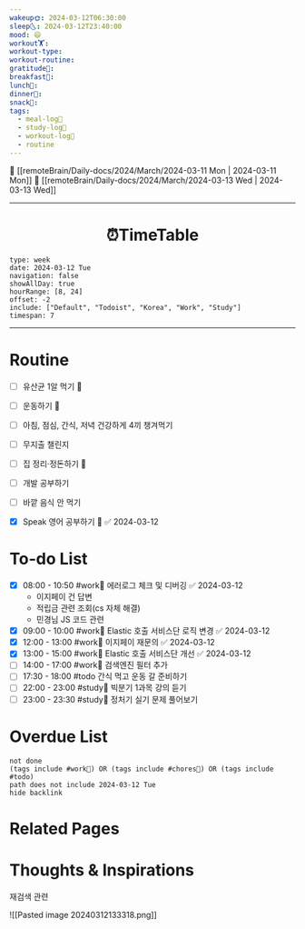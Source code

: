 ```yaml
---
wakeup🌞: 2024-03-12T06:30:00
sleep🌜: 2024-03-12T23:40:00
mood: 😄
workout🏋️: 
workout-type: 
workout-routine: 
gratitude🙏: 
breakfast🍳: 
lunch🍚: 
dinner🥗: 
snack🍬: 
tags:
  - meal-log📝
  - study-log📓
  - workout-log💪
  - routine
---
```


🔺 [[remoteBrain/Daily-docs/2024/March/2024-03-11 Mon | 2024-03-11 Mon]]
🔻 [[remoteBrain/Daily-docs/2024/March/2024-03-13 Wed | 2024-03-13 Wed]]
___
<h1> <center>⏰TimeTable </center> </h1>

```gEvent
type: week
date: 2024-03-12 Tue
navigation: false
showAllDay: true
hourRange: [8, 24]
offset: -2
include: ["Default", "Todoist", "Korea", "Work", "Study"]
timespan: 7
```

--- 


# Routine 

- [ ] 유산균 1알 먹기 🔼 
- [ ] 운동하기 🔼
- [ ] 아침, 점심, 간식, 저녁 건강하게 4끼 챙겨먹기
- [ ] 무지출 챌린지 
- [ ] 집 정리·정돈하기 🔼
- [ ] 개발 공부하기
- [ ] 바깥 음식 안 먹기 
- [x] Speak 영어 공부하기 🔼 ✅ 2024-03-12


# To-do List

- [x] 08:00 - 10:50 #work💼 에러로그 체크 및 디버깅 ✅ 2024-03-12
	- 이지페이 건 답변
	- 적립금 관련 조회(cs 자체 해결) 
	- 민경님 JS 코드 관련 
- [x] 09:00 - 10:00 #work💼 Elastic 호출 서비스단 로직 변경 ✅ 2024-03-12
- [x] 12:00 - 13:00 #work💼 이지페이 재문의 ✅ 2024-03-12
- [x] 13:00 - 15:00 #work💼 Elastic 호출 서비스단 개선 ✅ 2024-03-12
- [ ] 14:00 - 17:00 #work💼 검색엔진 필터 추가
- [ ] 17:30 - 18:00 #todo 간식 먹고 운동 갈 준비하기
- [ ] 22:00 - 23:00 #study📓 빅분기 1과목 강의 듣기
- [ ] 23:00 - 23:30 #study📓 정처기 실기 문제 풀어보기

# Overdue List
```tasks
not done
(tags include #work💼) OR (tags include #chores🧺) OR (tags include #todo)
path does not include 2024-03-12 Tue
hide backlink
```

# Related Pages



# Thoughts & Inspirations

재검색 관련 


![[Pasted image 20240312133318.png]]
